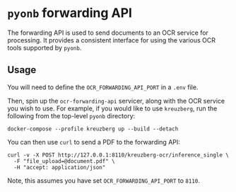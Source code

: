 # `pyonb` forwarding API

The forwarding API is used to send documents to an OCR service for processing. It provides a consistent
interface for using the various OCR tools supported by `pyonb`.

## Usage

You will need to define the `OCR_FORWARDING_API_PORT` in a `.env` file.

Then, spin up the `ocr-forwarding-api` servicer, along with the OCR service you wish to use.
For example, if you would like to use `kreuzberg`, run the following from the top-level `pyonb` directory:

```shell
docker-compose --profile kreuzberg up --build --detach
```

You can then use `curl` to send a PDF to the forwarding API:

```shell
curl -v -X POST http://127.0.0.1:8110/kreuzberg-ocr/inference_single \
  -F "file_upload=@document.pdf" \
  -H "accept: application/json"
```

Note, this assumes you have set `OCR_FORWARDING_API_PORT` to `8110`.
